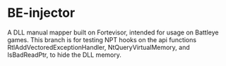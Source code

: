 # BE-injector
A DLL manual mapper built on Fortevisor, intended for usage on Battleye games. This branch is for testing NPT hooks on the api functions RtlAddVectoredExceptionHandler, NtQueryVirtualMemory, and IsBadReadPtr, to hide the DLL memory.
